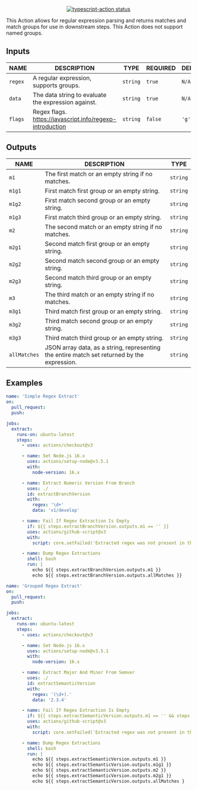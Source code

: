 <p align="center">
  <a href="https://github.com/stevejamesconner/regex-matcher/actions"><img alt="typescript-action status" src="https://github.com/stevejamesconner/regex-matcher/workflows/build-test/badge.svg"></a>
</p>

This Action allows for regular expression parsing and returns matches and match groups for use in downstream steps.
This Action does not support named groups.

## Inputs

| NAME    | DESCRIPTION                                              |   TYPE   | REQUIRED | DEFAULT |
|---------|----------------------------------------------------------| -------- | -------- |---------|
| `regex` | A regular expression, supports groups.                   | `string` | `true`   | `N/A`   |
| `data`  | The data string to evaluate the expression against.      | `string` | `true`   | `N/A`   |
| `flags` | Regex flags. https://javascript.info/regexp-introduction | `string` | `false`  | `'g'`   |

## Outputs

| NAME         | DESCRIPTION                                                                                 |   TYPE   |
|--------------|---------------------------------------------------------------------------------------------| -------- |
| `m1`         | The first match or an empty string if no matches.                                           | `string` |
| `m1g1`       | First match first group or an empty string.                                                 | `string` |
| `m1g2`       | First match second group or an empty string.                                                | `string` |
| `m1g3`       | First match third group or an empty string.                                                 | `string` |
| `m2`         | The second match or an empty string if no matches.                                          | `string` |
| `m2g1`       | Second match first group or an empty string.                                                | `string` |
| `m2g2`       | Second match second group or an empty string.                                               | `string` |
| `m2g3`       | Second match third group or an empty string.                                                | `string` |
| `m3`         | The third match or an empty string if no matches.                                           | `string` |
| `m3g1`       | Third match first group or an empty string.                                                 | `string` |
| `m3g2`       | Third match second group or an empty string.                                                | `string` |
| `m3g3`       | Third match third group or an empty string.                                                 | `string` |
| `allMatches` | JSON array data, as a string, representing the entire match set returned by the expression. | `string` |

## Examples

```yaml
name: 'Simple Regex Extract'
on:
  pull_request:
  push:

jobs:
  extract:
    runs-on: ubuntu-latest
    steps:
      - uses: actions/checkout@v3

      - name: Set Node.js 16.x
        uses: actions/setup-node@v3.5.1
        with:
          node-version: 16.x

      - name: Extract Numeric Version From Branch
        uses: ./
        id: extractBranchVersion
        with:
          regex: '\d+'
          data: 'v1/develop'

      - name: Fail If Regex Extraction Is Empty
        if: ${{ steps.extractBranchVersion.outputs.m1 == '' }}
        uses: actions/github-script@v3
        with:
          script: core.setFailed('Extracted regex was not present in the output!')

      - name: Dump Regex Extractions
        shell: bash
        run: |
          echo ${{ steps.extractBranchVersion.outputs.m1 }}
          echo ${{ steps.extractBranchVersion.outputs.allMatches }}
```

```yaml
name: 'Grouped Regex Extract'
on:
  pull_request:
  push:

jobs:
  extract:
    runs-on: ubuntu-latest
    steps:
      - uses: actions/checkout@v3

      - name: Set Node.js 16.x
        uses: actions/setup-node@v3.5.1
        with:
          node-version: 16.x

      - name: Extract Major And Minor From Semver
        uses: ./
        id: extractSemanticVersion
        with:
          regex: '(\d+).'
          data: '2.3.4'

      - name: Fail If Regex Extraction Is Empty
        if: ${{ steps.extractSemanticVersion.outputs.m1 == '' && steps.extractSemanticVersion.outputs.m2 == '' }}
        uses: actions/github-script@v3
        with:
          script: core.setFailed('Extracted regex was not present in the output!')

      - name: Dump Regex Extractions
        shell: bash
        run: |
          echo ${{ steps.extractSemanticVersion.outputs.m1 }}
          echo ${{ steps.extractSemanticVersion.outputs.m1g1 }}
          echo ${{ steps.extractSemanticVersion.outputs.m2 }}
          echo ${{ steps.extractSemanticVersion.outputs.m2g1 }}
          echo ${{ steps.extractSemanticVersion.outputs.allMatches }
```